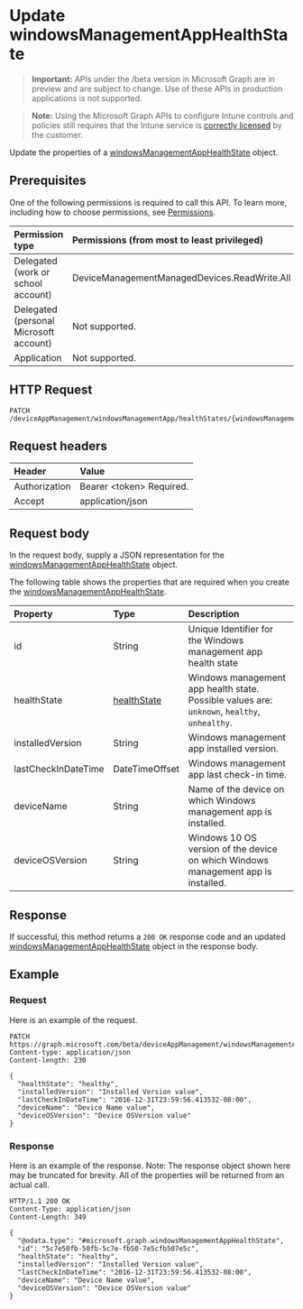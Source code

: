 ﻿# Update windowsManagementAppHealthState

> **Important:** APIs under the /beta version in Microsoft Graph are in preview and are subject to change. Use of these APIs in production applications is not supported.

> **Note:** Using the Microsoft Graph APIs to configure Intune controls and policies still requires that the Intune service is [correctly licensed](https://go.microsoft.com/fwlink/?linkid=839381) by the customer.

Update the properties of a [windowsManagementAppHealthState](../resources/intune_devices_windowsmanagementapphealthstate.md) object.
## Prerequisites
One of the following permissions is required to call this API. To learn more, including how to choose permissions, see [Permissions](../../../concepts/permissions_reference.md).

|Permission type|Permissions (from most to least privileged)|
|:---|:---|
|Delegated (work or school account)|DeviceManagementManagedDevices.ReadWrite.All|
|Delegated (personal Microsoft account)|Not supported.|
|Application|Not supported.|

## HTTP Request
<!-- {
  "blockType": "ignored"
}
-->
``` http
PATCH /deviceAppManagement/windowsManagementApp/healthStates/{windowsManagementAppHealthStateId}
```

## Request headers
|Header|Value|
|:---|:---|
|Authorization|Bearer &lt;token&gt; Required.|
|Accept|application/json|

## Request body
In the request body, supply a JSON representation for the [windowsManagementAppHealthState](../resources/intune_devices_windowsmanagementapphealthstate.md) object.

The following table shows the properties that are required when you create the [windowsManagementAppHealthState](../resources/intune_devices_windowsmanagementapphealthstate.md).

|Property|Type|Description|
|:---|:---|:---|
|id|String|Unique Identifier for the Windows management app health state|
|healthState|[healthState](../resources/intune_devices_healthstate.md)|Windows management app health state. Possible values are: `unknown`, `healthy`, `unhealthy`.|
|installedVersion|String|Windows management app installed version.|
|lastCheckInDateTime|DateTimeOffset|Windows management app last check-in time.|
|deviceName|String|Name of the device on which Windows management app is installed.|
|deviceOSVersion|String|Windows 10 OS version of the device on which Windows management app is installed.|



## Response
If successful, this method returns a `200 OK` response code and an updated [windowsManagementAppHealthState](../resources/intune_devices_windowsmanagementapphealthstate.md) object in the response body.

## Example
### Request
Here is an example of the request.
``` http
PATCH https://graph.microsoft.com/beta/deviceAppManagement/windowsManagementApp/healthStates/{windowsManagementAppHealthStateId}
Content-type: application/json
Content-length: 230

{
  "healthState": "healthy",
  "installedVersion": "Installed Version value",
  "lastCheckInDateTime": "2016-12-31T23:59:56.413532-08:00",
  "deviceName": "Device Name value",
  "deviceOSVersion": "Device OSVersion value"
}
```

### Response
Here is an example of the response. Note: The response object shown here may be truncated for brevity. All of the properties will be returned from an actual call.
``` http
HTTP/1.1 200 OK
Content-Type: application/json
Content-Length: 349

{
  "@odata.type": "#microsoft.graph.windowsManagementAppHealthState",
  "id": "5c7e50fb-50fb-5c7e-fb50-7e5cfb507e5c",
  "healthState": "healthy",
  "installedVersion": "Installed Version value",
  "lastCheckInDateTime": "2016-12-31T23:59:56.413532-08:00",
  "deviceName": "Device Name value",
  "deviceOSVersion": "Device OSVersion value"
}
```



